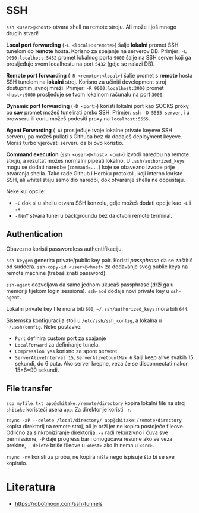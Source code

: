 # SSH

`ssh <user>@<host>` otvara shell na remote stroju. Ali može i još mnogo drugih stvari!

**Local port forwarding** (`-L <local>:<remote>`) šalje **lokalni** promet SSH tunelom do **remote** hosta. Korisno za spajanje na serverov DB.
Primjer: `-L 9000:localhost:5432` promet lokalnog porta `9000` šalje na SSH server koji ga prosljeđuje svom localhostu na port `5432` (gdje se nalazi DB).

**Remote port forwarding** (`-R <remote>:<local>`) šalje promet s **remote** hosta SSH tunelom na **lokalni** stroj. Korisno za učiniti development stroj dostupnim javnoj mreži.
Primjer: `-R 9000:localhost:3000` promet `<host>:9000` prosljeđuje se tvom lokalnom računalu na port `3000`.

**Dynamic port forwarding** (`-D <port>`) koristi lokalni port kao SOCKS proxy, pa **sav** promet možeš tunelirati preko SSH.
Primjer: `ssh -D 5555 server`, i u browseru ili curlu možeš podesiti proxy na `localhost:5555`.

**Agent Forwarding** (`-A`) prosljeđuje tvoje lokalne private keyeve SSH serveru, pa možeš pullati s Githuba bez da dodaješ deployment keyeve. Moraš turbo vjerovati serveru da bi ovo koristio.

**Command execution** (`ssh <user>@<host> <cmd>`) izvodi naredbu na remote stroju, a rezultat možeš normalni pipeati lokalno. U `.ssh/authorized_keys` mogu se dodati naredbe (`command=...`) koje se obavezno izvode prije otvaranja shella. Tako rade Github i Heroku protokoli, koji interno koriste SSH, ali whitelistaju samo dio naredbi, dok otvaranje shella ne dopuštaju.

Neke kul opcije:
* `~C` dok si u shellu otvara SSH konzolu, gdje možeš dodati opcije kao `-L` i `-R`.
* `-fNnT` stvara tunel u backgroundu bez da otvori remote terminal.

## Authentication

Obavezno koristi passwordless authentifikaciju.

`ssh-keygen` generira private/public key pair. Koristi *passphrase* da se zaštitiš od sudoera.
`ssh-copy-id <user>@<host>` za dodavanje svog public keya na remote machine (trebaš znati password).

`ssh-agent` dozvoljava da samo jednom ukucaš passphrase (drži ga u memoriji tijekom login sessiona).
`ssh-add` dodaje novi private key u `ssh-agent`.

Lokalni private key file mora biti `600`, `~/.ssh/authorized_keys` mora biti `644`.

Sistemska konfiguracija stoji u `/etc/ssh/ssh_config`, a lokalna u `~/.ssh/config`. Neke postavke:
* `Port` definira custom port za spajanje
* `LocalForward` za definiranje tunela.
* `Compression yes` korisno za spore servere.
* `ServerAliveInterval 15`, `ServerAliveCountMax 6` šalji keep alive svakih 15 sekundi, do 6 puta. Ako server krepne, veza će se disconnectati nakon 15*6=90 sekundi.

## File transfer

`scp myfile.txt app@shitake:/remote/directory` kopira lokalni file na stroj `shitake` koristeći usera `app`. Za direktorije koristi `-r`.

`rsync -aP --delete /local/directory/ app@shitake:/remote/directory` kopira direktorij na remote stroj, ali je brži jer ne kopira postojeće fileove. Odlično za sinkroniziranje direktorija. `-a` radi rekurzivno i čuva sve permissione, `-P` daje progress bar i omogućava resume ako se veza prekine, `--delete` briše fileove u `<dest>` ako ih nema u `<src>`.

`rsync -nv` koristi za probu, ne kopira ništa nego ispisuje što bi se sve kopiralo.

# Literatura

* https://robotmoon.com/ssh-tunnels
